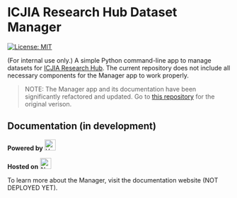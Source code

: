 # ICJIA Research Hub Dataset Manager

[![License: MIT](https://img.shields.io/badge/License-MIT-yellow.svg)](https://opensource.org/licenses/MIT)

(For internal use only.) A simple Python command-line app to manage datasets for [ICJIA Research Hub](https://icjia.illinois.gov/researchhub). The current repository does not include all necessary components for the Manager app to work properly.

> NOTE: The Manager app and its documentation have been significantly refactored and updated. Go to [this repository](https://github.com/bobaekang/icjia-web-dataset-maintenance-tool/) for the original verison.

## Documentation (in development)

**Powered by** [<img alt="VuePress logo" src="https://vuepress.vuejs.org/hero.png" height="25">](https://vuepress.vuejs.org/)

**Hosted on** [<img alt="Netlify logo" src="https://cdn.netlify.com/15ecf59b59c9d04b88097c6b5d2c7e8a7d1302d0/1b6d6/img/press/logos/full-logo-light.svg" height="25">](https://www.netlify.com/)

To learn more about the Manager, visit the documentation website (NOT DEPLOYED YET).
